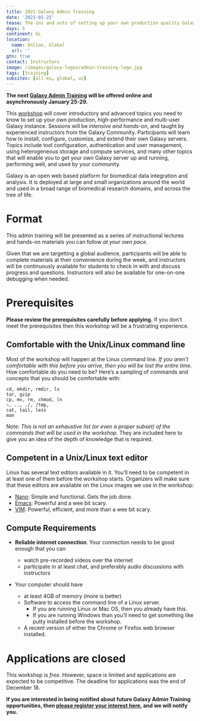 ```yaml
---
title: 2021 Galaxy Admin Training
date: '2021-01-25'
tease: The ins and outs of setting up your own production quality Galaxy server.
days: 5
continent: GL
location:
  name: Online, Global
  url: ''
gtn: true
contact: Instructors
image: /images/galaxy-logos/admin-training-logo.jpg
tags: [training]
subsites: [all-eu, global, us]
---
```


**The next [Galaxy Admin Training](https://github.com/galaxyproject/admin-training) will be offered online and asynchronously January 25-29.**

This [workshop](https://github.com/galaxyproject/admin-training) will cover introductory and advanced topics you need to know to set up your own production, high-performance and multi-user Galaxy instance.  Sessions will be *intensive and hands-on*, and taught by experienced instructors from the Galaxy Community. Participants will learn how to install, configure, customize, and extend their own Galaxy servers. Topics include tool configuration, authentication and user management, using heterogeneous storage and compute services, and many other topics that will enable you to get your own Galaxy server up and running, performing well, and used by your community.

Galaxy is an open web based platform for biomedical data integration and analysis. It is deployed at large and small organizations around the world and used in a broad range of biomedical research domains, and across the tree of life.

# Format

This admin training will be presented as a series of instructional lectures and hands-on materials you can follow *at your own pace*.

Given that we are targetting a global audience, participants will be able to complete materials at their convenience during the week, and instructors will be continuously available for students to check in with and discuss progress and questions. Instructors will also be available for one-on-one debugging when needed.

# Prerequisites

**Please review the prerequisites carefully before applying.**  If you don't meet the prerequisites then this workshop will be a frustrating experience.

## Comfortable with the Unix/Linux command line

Most of the workshop will happen at the Linux command line.  *If you aren’t comfortable with this before you arrive, then you will be lost the entire time.*  How comfortable do you need to be?  Here’s a sampling of commands and concepts that you should be comfortable with:

  ```
cd, mkdir, rmdir, ls
tar, gzip
cp, mv, rm, chmod, ln 
~, .., ./, /tmp,
cat, tail, less
man
```

Note: *This is not an exhaustive list (or even a proper subset) of the commands that will be used in the workshop.*  They are included here to give you an idea of the depth of knowledge that is required.

## Competent in a Unix/Linux text editor

Linux has several text editors available in it.  You’ll need to be competent in at least one of them before the workshop starts. Organizers will make sure that these editors are available on the Linux images we use in the workshop:

* [Nano](https://www.nano-editor.org/): Simple and functional. Gets the job done.
* [Emacs](https://www.gnu.org/software/emacs/): Powerful and a wee bit scary.
* [VIM](http://www.vim.org/): Powerful, efficient, and more than a wee bit scary.

## Compute Requirements

* **Reliable internet connection**.  Your connection needs to be good enough that you can
    * watch pre-recorded videos over the internet
    * participate in at least chat, and preferably audio discussions with instructors

* Your computer should have
    * at least 4GB of memory (more is better)
    * Software to access the command line of a Linux server.
        * If you are running Linux or Mac OS, then you already have this.
        * If you are running Windows than you’ll need to get something like putty installed before the workshop.
    * A recent version of either the Chrome or Firefox web browser installed.

# Applications are closed

This workshop is *free*.  However, space is limited and applications are expected to be competitive. The deadline for applications was the end of December 18.

**If you are interested in being notified about future Galaxy Admin Training opportunities, then [please register your interest here](https://docs.google.com/forms/d/e/1FAIpQLSfKAcHcZGt7H9LyXbfKJNCrDkh1dwPproyirxSmasD9Aqt2JQ/viewform), and we will notify you.**

